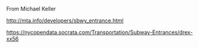 From Michael Keller

http://mta.info/developers/sbwy_entrance.html

https://nycopendata.socrata.com/Transportation/Subway-Entrances/drex-xx56
